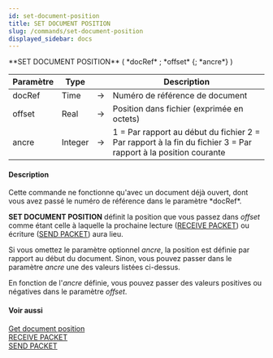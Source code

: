 ```yaml
---
id: set-document-position
title: SET DOCUMENT POSITION
slug: /commands/set-document-position
displayed_sidebar: docs
---
```


<!--REF #_command_.SET DOCUMENT POSITION.Syntax-->**SET DOCUMENT POSITION** ( *docRef* ; *offset* {; *ancre*} )<!-- END REF-->
<!--REF #_command_.SET DOCUMENT POSITION.Params-->
| Paramètre | Type |  | Description |
| --- | --- | --- | --- |
| docRef | Time | &#8594;  | Numéro de référence de document |
| offset | Real | &#8594;  | Position dans fichier (exprimée en octets) |
| ancre | Integer | &#8594;  | 1 = Par rapport au début du fichier 2 = Par rapport à la fin du fichier 3 = Par rapport à la position courante |

<!-- END REF-->

#### Description 

<!--REF #_command_.SET DOCUMENT POSITION.Summary-->Cette commande ne fonctionne qu'avec un document déjà ouvert, dont vous avez passé le numéro de référence dans le paramètre *docRef*.<!-- END REF-->

**SET DOCUMENT POSITION** définit la position que vous passez dans *offset* comme étant celle à laquelle la prochaine lecture ([RECEIVE PACKET](receive-packet.md)) ou écriture ([SEND PACKET](send-packet.md)) aura lieu.

Si vous omettez le paramètre optionnel *ancre*, la position est définie par rapport au début du document. Sinon, vous pouvez passer dans le paramètre *ancre* une des valeurs listées ci-dessus. 

En fonction de l'*ancre* définie, vous pouvez passer des valeurs positives ou négatives dans le paramètre *offset*.

#### Voir aussi 

[Get document position](get-document-position.md)  
[RECEIVE PACKET](receive-packet.md)  
[SEND PACKET](send-packet.md)  